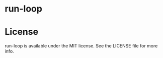 run-loop
===================


License
=======
run-loop is available under the MIT license. See the LICENSE file for more info.